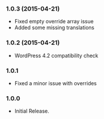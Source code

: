 ### 1.0.3 (2015-04-21)

- Fixed empty override array issue
- Added some missing translations 

### 1.0.2 (2015-04-21)

- WordPress 4.2 compatibility check

### 1.0.1

- Fixed a minor issue with overrides

### 1.0.0

- Initial Release.
